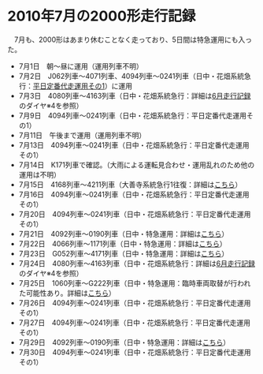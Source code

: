 # 2010年7月の2000形走行記録

<div class="section">　7月も、2000形はあまり休むことなく走っており、5日間は特急運用にも入った。

* 7月1日　朝〜昼に運用（運用列車不明）
* 7月2日　J062列車〜4071列車、4094列車〜0241列車（日中・花畑系統急行：[平日定番代走運用その1](http://d.hatena.ne.jp/aotake91/20100713/1279022801)）に運用
* 7月3日　4080列車〜4163列車（日中・花畑系統急行：詳細は[6月走行記録](http://d.hatena.ne.jp/aotake91/20100702/1278074394)のダイヤ※4を参照）
* 7月9日　4094列車〜0241列車（日中・花畑系統急行：平日定番代走運用その1）
* 7月11日　午後まで運用（運用列車不明）
* 7月13日　4094列車〜0241列車（日中・花畑系統急行：平日定番代走運用その1）
* 7月14日　K171列車で確認。（大雨による運転見合わせ・運用乱れのため他の運用は不明）
* 7月15日　4168列車〜4211列車（大善寺系統急行1往復：詳細は[こちら](http://d.hatena.ne.jp/aotake91/20100715/1279233562)）
* 7月16日　4094列車〜0241列車（日中・花畑系統急行：平日定番代走運用その1）
* 7月20日　4094列車〜0241列車（日中・花畑系統急行：平日定番代走運用その1）
* 7月21日　4092列車〜0190列車（日中・特急運用：詳細は[こちら](http://d.hatena.ne.jp/aotake91/20100729/1280409043)）
* 7月22日　4066列車〜1171列車（日中・特急運用：詳細は[こちら](http://d.hatena.ne.jp/aotake91/20100722/1279763222)）
* 7月23日　G052列車〜4171列車（日中・特急運用：詳細は[こちら](http://d.hatena.ne.jp/aotake91/20100723/1279844114)）
* 7月24日　4080列車〜4163列車（日中・花畑系統急行：詳細は[6月走行記録](http://d.hatena.ne.jp/aotake91/20100702/1278074394)のダイヤ※4を参照）
* 7月25日　1060列車〜G222列車（日中・特急運用：臨時車両取替が行われた可能性あり。詳細は[こちら](http://d.hatena.ne.jp/aotake91/20100725/1280112844)）
* 7月26日　4094列車〜0241列車（日中・花畑系統急行：平日定番代走運用その1）
* 7月27日　4094列車〜0241列車（日中・花畑系統急行：平日定番代走運用その1）
* 7月29日　4092列車〜0190列車（日中・特急運用：詳細は[こちら](http://d.hatena.ne.jp/aotake91/20100729/1280409043)）
* 7月30日　4094列車〜0241列車（日中・花畑系統急行：平日定番代走運用その1）

</div>